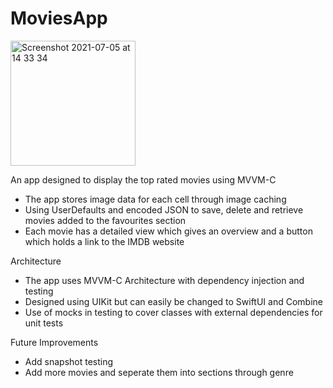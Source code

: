 # MoviesApp
<img width="200" alt="Screenshot 2021-07-05 at 14 33 34" src="https://user-images.githubusercontent.com/31506037/124479319-0f86dd00-dd9e-11eb-9d93-183d4c39ccd4.png">


An app designed to display the top rated movies using MVVM-C
 - The app stores image data for each cell through image caching
 - Using UserDefaults and encoded JSON to save, delete and retrieve movies added to the favourites section 
 - Each movie has a detailed view which gives an overview and a button which holds a link to the IMDB website
 
 Architecture 
 - The app uses MVVM-C Architecture with dependency injection and testing
 - Designed using UIKit but can easily be changed to SwiftUI and Combine
 - Use of mocks in testing to cover classes with external dependencies for unit tests
 
 Future Improvements
 - Add snapshot testing
 - Add more movies and seperate them into sections through genre
